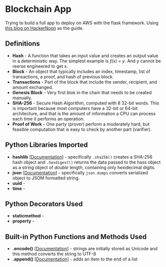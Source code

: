 # Blockchain App
Trying to build a full app to deploy on AWS with the flask framework. Using [this blog on HackerNoon](https://hackernoon.com/learn-blockchains-by-building-one-117428612f46) as the guide.

## Definitions
* **Hash** - A function that takes an input value and creates an output value in a deterministic way. The simplest example is *f(x) = y*. And y cannot be reerse engineered to get x.
* **Block** - An object that typically includes an index, timestamp, list of transactions, a proof, and hash of previous block.
* **Transactions** - Part of the block that include the sender, recipient, and amount exchanged.
* **Genesis Block** - Very first blok in the chain that needs to be created manually.
* **SHA-256** - Secure Hash Algorithm, computed with 8 32-bit words. This is important because most computers have a 32-bit or 64-bit architecture, and that is the amount of information a CPU can process each time it performs an operation.
* **Proof of Work** - One party (prover) perform a moderately hard, but feasible computation that is easy to check by another part (varifier).

## Python Libraries Imported
* **hashlib** [[Documentation](https://docs.python.org/3/library/hashlib.html)] - specifically `.sha256()` creates a SHA-256 hash object and `.hexdigest()` returns the data passed to the hass object as a string object of *double* length, containing only hexidecimal digits.
* **json** [[Documentation](https://docs.python.org/3/library/json.html)] - specifically `json.dumps` converts serialized object to JSOM formatted string.
* **uuid** -
* **time** -


## Python Decorators Used
* **staticmethod** - 
* **property** - 

## Built-in Python Functions and Methods Used
* **.encode()** [[Documentation](https://docs.python.org/3/howto/unicode.html#converting-to-bytes)] - strings are initially stored as Unicode and this method converts the string to UTF-8
* **.append()** [[Documentation](https://docs.python.org/3/tutorial/datastructures.html)] - adds an item to the end of a list

